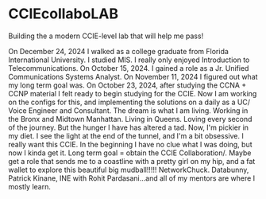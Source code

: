 # CCIEcollaboLAB
Building the a modern CCIE-level lab that will help me pass!

On December 24, 2024 I walked as a college graduate from Florida International University. I studied MIS. I really only enjoyed Introduction to Telecommunications. 
On October 15, 2024. I gained a role as a Jr. Unified Communications Systems Analyst.
On November 11, 2024 I figured out what my long term goal was.
On October 23, 2024, after studying the CCNA + CCNP material I felt ready to begin studying for the CCIE.
Now I am working on the configs for this, and implementing the solutions on a daily as a UC/ Voice Engineer and Consultant.
The dream is what I am living. Working in the Bronx and Midtown Manhattan. Living in Queens. Loving every second of the journey.
But the hunger I have has altered a tad. Now, I'm pickier in my diet. I see the light at the end of the tunnel, and I'm a bit obsessive.
I really want this CCIE. In the beginning I have no clue what I was doing, but now I kinda get it.
Long term goal = obtain the CCIE Collaboration/. Maybe get a role that sends me to a coastline with a pretty girl on my hip, and a fat wallet to explore this beautiful big mudball!!!!!
NetworkChuck. Databunny, Patrick Kinane, INE with Rohit Pardasani...and all of my mentors are where I mostly learn.
